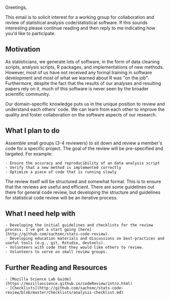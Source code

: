 Greetings, 

This email is to solicit interest for a working group for collaboration and review of statistical analysis code/statistical software. If this sounds interesting please continue reading and then reply to me indicating how you'd like to participate. 

Motivation
----------

As statisticians, we generate lots of software, in the form of data cleaning scripts, analysis scripts, R packages, and implementations of new methods. However, most of us have not received any formal training in software development and most of what we learned about R was "on the job". Furthermore, despite the fact that the results of our analyses and resulting papers rely on it, much of this software is never seen by the broader scientific community. 

Our domain-specific knowledge puts us in the unique position to review and understand each others' code. We can learn from each other to improve the quality and foster collaboration on the software aspects of our research. 

What I plan to do
------------------

Assemble small groups (3-4 reviewers) to sit down and review a member's code for a specific project. The goal of the review will be pre-specified and targeted. For example: 

	- Ensure the accuracy and reproducibility of an data analysis script
	- Verify that a new method is implemented correctly
	- Optimize a piece of code that is running slowly 
	
The review itself will be structured and somewhat formal. This is to ensure that the reviews are useful and efficient. There are some guidelines out there for general code review, but developing the structure and guidelines for statistical code review will be an iterative process. 

What I need help with
---------------------

	- Developing the initial guidelines and checklists for the review process. I've got a start going [here](http://github.com/sachsmc/stats-code-review). 
	- Developing education materials and discussions on best-practices and useful tools (e.g., git, Rstudio, devtools).
	- Volunteers with code that they would like others to review. 
	- Volunteers to serve on small review groups. 

Further Reading and Resources
-----------------------------

	- [Mozilla Science Lab Guide](https://mozillascience.github.io/codeReview/intro.html)
 	- [Checklists](http://github.com/sachsmc/stats-code-review/blob/master/Checklists/analysis-checklist.md)

